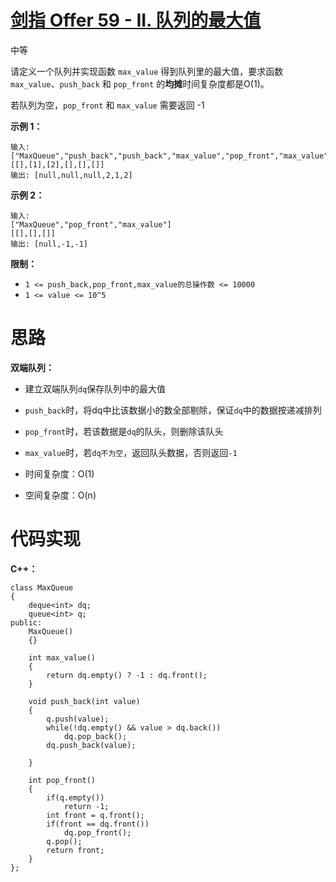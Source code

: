 # [剑指 Offer 59 - II. 队列的最大值](https://leetcode.cn/problems/dui-lie-de-zui-da-zhi-lcof/)

中等



请定义一个队列并实现函数 `max_value` 得到队列里的最大值，要求函数`max_value`、`push_back` 和 `pop_front` 的**均摊**时间复杂度都是O(1)。

若队列为空，`pop_front` 和 `max_value` 需要返回 -1

**示例 1：**

```
输入: 
["MaxQueue","push_back","push_back","max_value","pop_front","max_value"]
[[],[1],[2],[],[],[]]
输出: [null,null,null,2,1,2]
```

**示例 2：**

```
输入: 
["MaxQueue","pop_front","max_value"]
[[],[],[]]
输出: [null,-1,-1]
```

 

**限制：**

- `1 <= push_back,pop_front,max_value的总操作数 <= 10000`
- `1 <= value <= 10^5`



# 思路

**双端队列：**

- 建立双端队列`dq`保存队列中的最大值

- `push_back`时，将dq中比该数据小的数全部剔除，保证`dq`中的数据按递减排列
- `pop_front`时，若该数据是`dq`的队头，则删除该队头
- `max_value`时，若`dq不为空`，返回队头数据，否则返回`-1`

- 时间复杂度：O(1)
- 空间复杂度：O(n)



# 代码实现

**C++：**

```
class MaxQueue
{
    deque<int> dq;
    queue<int> q;
public:
    MaxQueue()
    {}
    
    int max_value()
    {
        return dq.empty() ? -1 : dq.front();
    }
    
    void push_back(int value)
    {
        q.push(value);
        while(!dq.empty() && value > dq.back())
            dq.pop_back();
        dq.push_back(value);

    }
    
    int pop_front()
    {
        if(q.empty())
            return -1;
        int front = q.front();
        if(front == dq.front())
            dq.pop_front();
        q.pop();
        return front;
    }
};
```

